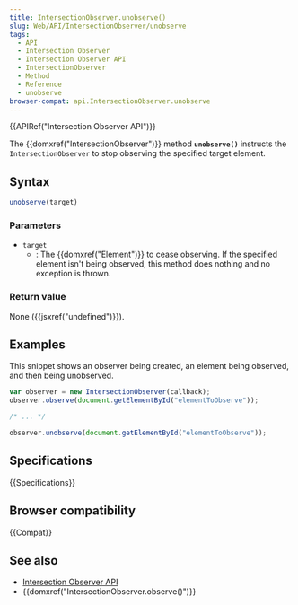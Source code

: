 ```yaml
---
title: IntersectionObserver.unobserve()
slug: Web/API/IntersectionObserver/unobserve
tags:
  - API
  - Intersection Observer
  - Intersection Observer API
  - IntersectionObserver
  - Method
  - Reference
  - unobserve
browser-compat: api.IntersectionObserver.unobserve
---
```

{{APIRef("Intersection Observer API")}}

The {{domxref("IntersectionObserver")}} method
**`unobserve()`** instructs the
`IntersectionObserver` to stop observing the specified target
element.

## Syntax

```js
unobserve(target)
```

### Parameters

- `target`
  - : The {{domxref("Element")}} to cease observing. If the specified element isn't being
    observed, this method does nothing and no exception is thrown.

### Return value

None ({{jsxref("undefined")}}).

## Examples

This snippet shows an observer being created, an element being observed, and then being
unobserved.

```js
var observer = new IntersectionObserver(callback);
observer.observe(document.getElementById("elementToObserve"));

/* ... */

observer.unobserve(document.getElementById("elementToObserve"));
```

## Specifications

{{Specifications}}

## Browser compatibility

{{Compat}}

## See also

- [Intersection Observer
  API](/en-US/docs/Web/API/Intersection_Observer_API)
- {{domxref("IntersectionObserver.observe()")}}
